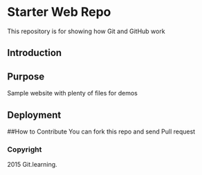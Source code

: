 # Starter Web Repo
This repository is for showing how Git and GitHub work
## Introduction
## Purpose
Sample website with plenty of files for demos
## Deployment
##How to Contribute
You can fork this repo and send Pull request
### Copyright
2015 Git.learning.
